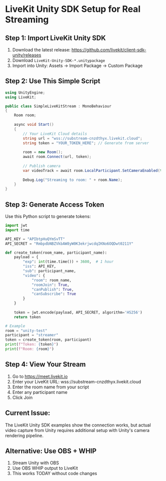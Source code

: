 # LiveKit Unity SDK Setup for Real Streaming

## Step 1: Import LiveKit Unity SDK
1. Download the latest release: https://github.com/livekit/client-sdk-unity/releases
2. Download `LiveKit-Unity-SDK-*.unitypackage`
3. Import into Unity: Assets → Import Package → Custom Package

## Step 2: Use This Simple Script

```csharp
using UnityEngine;
using LiveKit;

public class SimpleLiveKitStream : MonoBehaviour
{
    Room room;
    
    async void Start()
    {
        // Your LiveKit Cloud details
        string url = "wss://substream-cnzdthyx.livekit.cloud";
        string token = "YOUR_TOKEN_HERE"; // Generate from server
        
        room = new Room();
        await room.Connect(url, token);
        
        // Publish camera
        var videoTrack = await room.LocalParticipant.SetCameraEnabled(true);
        
        Debug.Log("Streaming to room: " + room.Name);
    }
}
```

## Step 3: Generate Access Token

Use this Python script to generate tokens:

```python
import jwt
import time

API_KEY = "APIbtpHuQYmSvTT"
API_SECRET = "RmbpdbNBZVkbAW8yW0K3ekrjwcdqIKNo6OQDwt0211Y"

def create_token(room_name, participant_name):
    payload = {
        "exp": int(time.time()) + 3600,  # 1 hour
        "iss": API_KEY,
        "sub": participant_name,
        "video": {
            "room": room_name,
            "roomJoin": True,
            "canPublish": True,
            "canSubscribe": True
        }
    }
    
    token = jwt.encode(payload, API_SECRET, algorithm='HS256')
    return token

# Example
room = "unity-test"
participant = "streamer"
token = create_token(room, participant)
print(f"Token: {token}")
print(f"Room: {room}")
```

## Step 4: View Your Stream
1. Go to https://meet.livekit.io
2. Enter your LiveKit URL: wss://substream-cnzdthyx.livekit.cloud
3. Enter the room name from your script
4. Enter any participant name
5. Click Join

## Current Issue:
The LiveKit Unity SDK examples show the connection works, but actual video capture from Unity requires additional setup with Unity's camera rendering pipeline.

## Alternative: Use OBS + WHIP
1. Stream Unity with OBS
2. Use OBS WHIP output to LiveKit
3. This works TODAY without code changes
